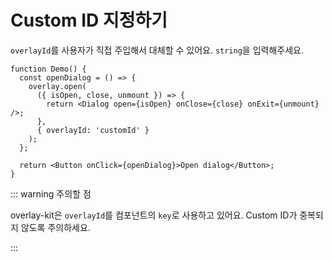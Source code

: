 # Custom ID 지정하기

`overlayId`를 사용자가 직접 주입해서 대체할 수 있어요. `string`을 입력해주세요.

```tsx
function Demo() {
  const openDialog = () => {
    overlay.open(
      ({ isOpen, close, unmount }) => {
        return <Dialog open={isOpen} onClose={close} onExit={unmount} />;
      },
      { overlayId: 'customId' }
    );
  };

  return <Button onClick={openDialog}>Open dialog</Button>;
}
```

::: warning 주의할 점

overlay-kit은 `overlayId`를 컴포넌트의 `key`로 사용하고 있어요. Custom ID가 중복되지 않도록 주의하세요.

:::